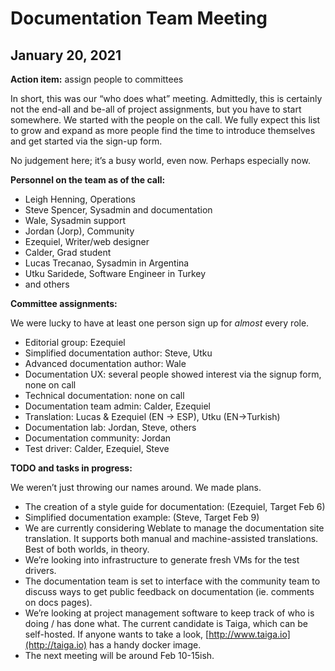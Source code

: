 # Documentation Team Meeting
## January 20, 2021

**Action item:** assign people to committees

In short, this was our “who does what” meeting. Admittedly, this is certainly not the end-all and be-all of project assignments, but you have to start somewhere. We started with the people on the call. We fully expect this list to grow and expand as more people find the time to introduce themselves and get started via the sign-up form.

No judgement here; it’s a busy world, even now. Perhaps especially now.

**Personnel on the team as of the call:**

- Leigh Henning, Operations
- Steve Spencer, Sysadmin and documentation
- Wale, Sysadmin support
- Jordan (Jorp), Community
- Ezequiel, Writer/web designer
- Calder, Grad student
- Lucas Trecanao, Sysadmin in Argentina
- Utku Saridede, Software Engineer in Turkey
- and others

**Committee assignments:**

We were lucky to have at least one person sign up for *almost* every role.

- Editorial group: Ezequiel 
- Simplified documentation author: Steve, Utku
- Advanced documentation author: Wale
- Documentation UX: several people showed interest via the signup form, none on call
- Technical documentation: none on call
- Documentation team admin: Calder, Ezequiel
- Translation: Lucas & Ezequiel (EN -> ESP), Utku (EN->Turkish)
- Documentation lab: Jordan, Steve, others
- Documentation community: Jordan
- Test driver: Calder, Ezequiel, Steve

**TODO and tasks in progress:**

We weren’t just throwing our names around. We made plans.

- The creation of a style guide for documentation: (Ezequiel, Target Feb 6)
- Simplified documentation example: (Steve, Target Feb 9)
- We are currently considering Weblate to manage the documentation site translation. It supports both manual and machine-assisted translations. Best of both worlds, in theory.
- We’re looking into infrastructure to generate fresh VMs for the test drivers.
- The documentation team is set to interface with the community team to discuss ways to get public feedback on documentation (ie. comments on docs pages).
- We’re looking at project management software to keep track of who is doing / has done what. The current candidate is Taiga, which can be self-hosted. If anyone wants to take a look, [http://www.taiga.io](http://taiga.io)  has a handy docker image.
- The next meeting will be around Feb 10-15ish.
